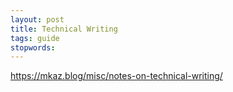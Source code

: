 ```yaml
---
layout: post
title: Technical Writing
tags: guide
stopwords:
---
```


https://mkaz.blog/misc/notes-on-technical-writing/

